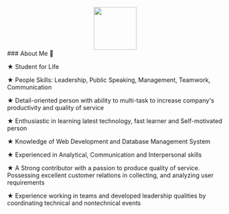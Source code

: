 <div id="header" align="center">
  <img src="https://media.giphy.com/media/M9gbBd9nbDrOTu1Mqx/giphy.gif" width="100"/>
</div>
### About Me 👋

★ Student for Life

★ People Skills: Leadership, Public Speaking, Management, Teamwork, Communication

★ Detail-oriented person with ability to multi-task to increase company's productivity and quality of service

★ Enthusiastic in learning latest technology, fast learner and Self-motivated person

★ Knowledge of Web Development and Database Management System

★ Experienced in Analytical, Communication and Interpersonal skills

★ A Strong contributor with a passion to produce quality of service. Possessing excellent customer relations in collecting, and analyzing user requirements

★ Experience working in teams and developed leadership qualities by coordinating technical and nontechnical events
